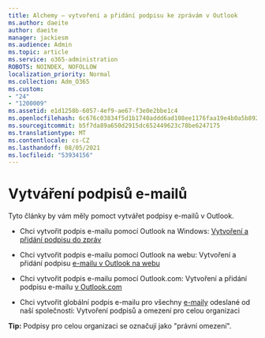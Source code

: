 ```yaml
---
title: Alchemy – vytvoření a přidání podpisu ke zprávám v Outlook
ms.author: daeite
author: daeite
manager: jackiesm
ms.audience: Admin
ms.topic: article
ms.service: o365-administration
ROBOTS: NOINDEX, NOFOLLOW
localization_priority: Normal
ms.collection: Adm_O365
ms.custom:
- "24"
- "1200009"
ms.assetid: e1d1258b-6057-4ef9-ae67-f3e0e2bbe1c4
ms.openlocfilehash: 6c676c03834f5d1b1740addd6ad108ee1176faa19e4b0a5b8927ac1e600810d2
ms.sourcegitcommit: b5f7da89a650d2915dc652449623c78be6247175
ms.translationtype: MT
ms.contentlocale: cs-CZ
ms.lasthandoff: 08/05/2021
ms.locfileid: "53934156"
---
```

# <a name="creating-email-signatures"></a>Vytváření podpisů e-mailů

Tyto články by vám měly pomoct vytvářet podpisy e-mailů v Outlook.
  
- Chci vytvořit podpis e-mailu pomocí Outlook na Windows: [Vytvoření a přidání podpisu do zpráv](https://support.office.com/article/8ee5d4f4-68fd-464a-a1c1-0e1c80bb27f2.aspx)
  
- Chci vytvořit podpis e-mailu pomocí Outlook na webu: Vytvoření a přidání podpisu [e-mailu v Outlook na webu](https://support.office.com/article/5ff9dcfd-d3f1-447b-b2e9-39f91b074ea3.aspx)

- Chci vytvořit podpis e-mailu pomocí Outlook.com: Vytvoření a přidání podpisu e-mailu [v Outlook.com](https://support.office.com/article/776d9006-abdf-444e-b5b7-a61821dff034.aspx)

- Chci vytvořit globální podpis e-mailu pro všechny [e-maily](https://docs.microsoft.com/microsoft-365/admin/setup/create-signatures-and-disclaimers) odeslané od naší společnosti: Vytvoření podpisů a omezení pro celou organizaci

 **Tip:** Podpisy pro celou organizaci se označují jako "právní omezení".
  